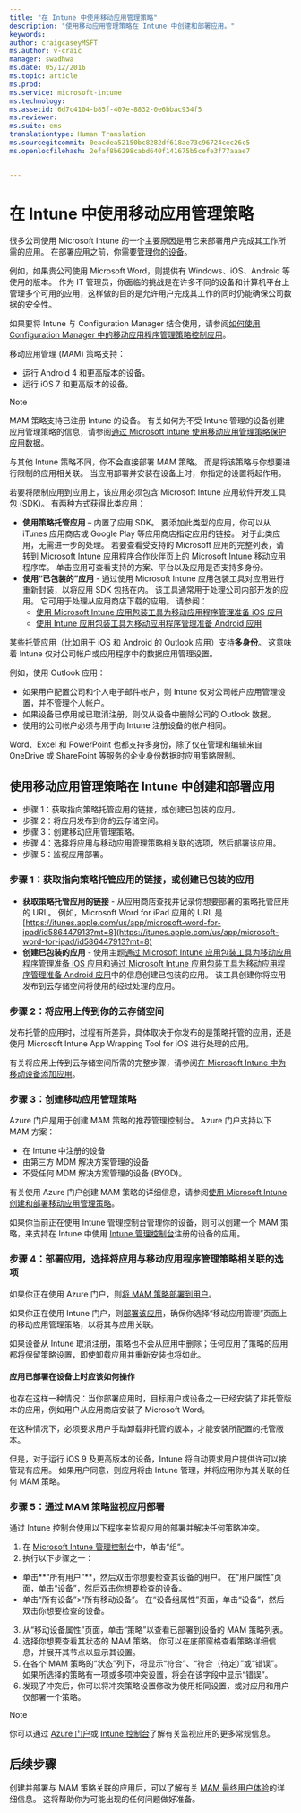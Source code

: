 ```yaml
---
title: "在 Intune 中使用移动应用管理策略"
description: "使用移动应用管理策略在 Intune 中创建和部署应用。"
keywords: 
author: craigcaseyMSFT
ms.author: v-craic
manager: swadhwa
ms.date: 05/12/2016
ms.topic: article
ms.prod: 
ms.service: microsoft-intune
ms.technology: 
ms.assetid: 6d7c4104-b85f-407e-8832-0e6bbac934f5
ms.reviewer: 
ms.suite: ems
translationtype: Human Translation
ms.sourcegitcommit: 0eacdea52150bc8282df618ae73c96724cec26c5
ms.openlocfilehash: 2efaf8b6298cabd640f141675b5cefe3f77aaae7


---
```


# 在 Intune 中使用移动应用管理策略
很多公司使用 Microsoft Intune 的一个主要原因是用它来部署用户完成其工作所需的应用。 在部署应用之前，你需要[管理你的设备](https://docs.microsoft.com/intune/deploy-use/enroll-devices-in-microsoft-intune)。

例如，如果贵公司使用 Microsoft Word，则提供有 Windows、iOS、Android 等使用的版本。 作为 IT 管理员，你面临的挑战是在许多不同的设备和计算机平台上管理多个可用的应用，这样做的目的是允许用户完成其工作的同时仍能确保公司数据的安全性。

如果要将 Intune 与 Configuration Manager 结合使用，请参阅[如何使用 Configuration Manager 中的移动应用程序管理策略控制应用](https://technet.microsoft.com/library/mt131414.aspx?f=255&MSPPError=-2147217396)。

移动应用管理 (MAM) 策略支持：
- 运行 Android 4 和更高版本的设备。
- 运行 iOS 7 和更高版本的设备。

> [!NOTE]
> MAM 策略支持已注册 Intune 的设备。 有关如何为不受 Intune 管理的设备创建应用管理策略的信息，请参阅[通过 Microsoft Intune 使用移动应用管理策略保护应用数据](https://docs.microsoft.com/intune/deploy-use/protect-app-data-using-mobile-app-management-policies-with-microsoft-intune)。

与其他 Intune 策略不同，你不会直接部署 MAM 策略。 而是将该策略与你想要进行限制的应用相关联。 当应用部署并安装在设备上时，你指定的设置将起作用。

若要将限制应用到应用上，该应用必须包含 Microsoft Intune 应用软件开发工具包 (SDK)。 有两种方式获得此类应用：

- **使用策略托管应用** – 内置了应用 SDK。 要添加此类型的应用，你可以从 iTunes 应用商店或 Google Play 等应用商店指定应用的链接。 对于此类应用，无需进一步的处理。 若要查看受支持的 Microsoft 应用的完整列表，请转到 [Microsoft Intune 应用程序合作伙伴](https://www.microsoft.com/en-us/cloud-platform/microsoft-intune-partners)页上的 Microsoft Intune 移动应用程序库。 单击应用可查看支持的方案、平台以及应用是否支持多身份。
- **使用“已包装的”应用** - 通过使用 Microsoft Intune 应用包装工具对应用进行重新封装，以将应用 SDK 包括在内。 该工具通常用于处理公司内部开发的应用。 它可用于处理从应用商店下载的应用。 请参阅：
  - [使用 Microsoft Intune 应用包装工具为移动应用程序管理准备 iOS 应用](https://docs.microsoft.com/intune/deploy-use/prepare-ios-apps-for-mobile-application-management-with-the-microsoft-intune-app-wrapping-tool)
  - [使用 Intune 应用包装工具为移动应用程序管理准备 Android 应用](https://docs.microsoft.com/intune/deploy-use/prepare-android-apps-for-mobile-application-management-with-the-microsoft-intune-app-wrapping-tool)

某些托管应用（比如用于 iOS 和 Android 的 Outlook 应用）支持**多身份**。 这意味着 Intune 仅对公司帐户或应用程序中的数据应用管理设置。

例如，使用 Outlook 应用：
- 如果用户配置公司和个人电子邮件帐户，则 Intune 仅对公司帐户应用管理设置，并不管理个人帐户。
- 如果设备已停用或已取消注册，则仅从设备中删除公司的 Outlook 数据。
- 使用的公司帐户必须与用于向 Intune 注册设备的帐户相同。

Word、Excel 和 PowerPoint 也都支持多身份，除了仅在管理和编辑来自 OneDrive 或 SharePoint 等服务的企业身份数据时应用策略限制。

## 使用移动应用管理策略在 Intune 中创建和部署应用

- 步骤 1：获取指向策略托管应用的链接，或创建已包装的应用。
- 步骤 2：将应用发布到你的云存储空间。
- 步骤 3：创建移动应用管理策略。
- 步骤 4：选择将应用与移动应用管理策略相关联的选项，然后部署该应用。
- 步骤 5：监视应用部署。

### 步骤 1：获取指向策略托管应用的链接，或创建已包装的应用
- **获取策略托管应用的链接** - 从应用商店查找并记录你想要部署的策略托管应用的 URL。
例如，Microsoft Word for iPad 应用的 URL 是 [https://itunes.apple.com/us/app/microsoft-word-for-ipad/id586447913?mt=8](https://itunes.apple.com/us/app/microsoft-word-for-ipad/id586447913?mt=8)
- **创建已包装的应用** - 使用主题[通过 Microsoft Intune 应用包装工具为移动应用程序管理准备 iOS 应用](https://docs.microsoft.com/intune/deploy-use/prepare-ios-apps-for-mobile-application-management-with-the-microsoft-intune-app-wrapping-tool)和[通过 Microsoft Intune 应用包装工具为移动应用程序管理准备 Android 应用](https://docs.microsoft.com/intune/deploy-use/prepare-android-apps-for-mobile-application-management-with-the-microsoft-intune-app-wrapping-tool)中的信息创建已包装的应用。 该工具创建你将应用发布到云存储空间将使用的经过处理的应用。

### 步骤 2：将应用上传到你的云存储空间
发布托管的应用时，过程有所差异，具体取决于你发布的是策略托管的应用，还是使用 Microsoft Intune App Wrapping Tool for iOS 进行处理的应用。

有关将应用上传到云存储空间所需的完整步骤，请参阅[在 Microsoft Intune 中为移动设备添加应用](https://docs.microsoft.com/intune/deploy-use/add-apps-for-mobile-devices-in-microsoft-intune#add-the-app)。

### 步骤 3：创建移动应用管理策略
Azure 门户是用于创建 MAM 策略的推荐管理控制台。 Azure 门户支持以下 MAM 方案：
- 在 Intune 中注册的设备
- 由第三方 MDM 解决方案管理的设备
- 不受任何 MDM 解决方案管理的设备 (BYOD)。

有关使用 Azure 门户创建 MAM 策略的详细信息，请参阅[使用 Microsoft Intune 创建和部署移动应用管理策略](https://docs.microsoft.com/intune/deploy-use/create-and-deploy-mobile-app-management-policies-with-microsoft-intune)。

如果你当前正在使用 Intune 管理控制台管理你的设备，则可以创建一个 MAM 策略，来支持在 Intune 中使用 [Intune 管理控制台](https://docs.microsoft.com/intune/deploy-use/configure-and-deploy-mobile-application-management-policies-in-the-microsoft-intune-console#-step-3-create-a-mobile-application-management-policy)注册的设备的应用。


### 步骤 4：部署应用，选择将应用与移动应用程序管理策略相关联的选项
如果你正在使用 Azure 门户，则[将 MAM 策略部署到用户](https://docs.microsoft.com/intune/deploy-use/create-and-deploy-mobile-app-management-policies-with-microsoft-intune#deploy-a-policy-to-users)。

如果你正在使用 Intune 门户，则[部署该应用](https://docs.microsoft.com/intune/deploy-use/deploy-apps-in-microsoft-intune#deploy-an-app)，确保你选择“移动应用管理”页面上的移动应用管理策略，以将其与应用关联。

如果设备从 Intune 取消注册，策略也不会从应用中删除；任何应用了策略的应用都将保留策略设置，即使卸载应用并重新安装也将如此。

#### 应用已部署在设备上时应该如何操作

也存在这样一种情况：当你部署应用时，目标用户或设备之一已经安装了非托管版本的应用，例如用户从应用商店安装了 Microsoft Word。

在这种情况下，必须要求用户手动卸载非托管的版本，才能安装所配置的托管版本。

但是，对于运行 iOS 9 及更高版本的设备，Intune 将自动要求用户提供许可以接管现有应用。 如果用户同意，则应用将由 Intune 管理，并将应用你为其关联的任何 MAM 策略。


### 步骤 5：通过 MAM 策略监视应用部署
通过 Intune 控制台使用以下程序来监视应用的部署并解决任何策略冲突。

1. 在 [Microsoft Intune 管理控制台](https://manage.microsoft.com/)中，单击“组”。
2. 执行以下步骤之一：
  -  单击**“所有用户”**，然后双击你想要检查其设备的用户。 在“用户属性”页面，单击“设备”，然后双击你想要检查的设备。
  -  单击“所有设备”>“所有移动设备”。 在“设备组属性”页面，单击“设备”，然后双击你想要检查的设备。
3. 从“移动设备属性”页面，单击“策略”以查看已部署到设备的 MAM 策略列表。
4. 选择你想要查看其状态的 MAM 策略。 你可以在底部窗格查看策略详细信息，并展开其节点以显示其设置。
5.  在各个 MAM 策略的“状态”列下，将显示“符合”、“符合（待定）”或“错误”。 如果所选择的策略有一项或多项冲突设置，将会在该字段中显示“错误”。
6.  发现了冲突后，你可以将冲突策略设置修改为使用相同设置，或对应用和用户仅部署一个策略。

> [!NOTE]
> 你可以通过 [Azure 门户](https://docs.microsoft.com/intune/deploy-use/monitor-mobile-app-management-policies-with-microsoft-intune)或 [Intune 控制台](https://docs.microsoft.com/intune/deploy-use/monitor-apps-in-microsoft-intune)了解有关监视应用的更多常规信息。

## 后续步骤

创建并部署与 MAM 策略关联的应用后，可以了解有关 [MAM 最终用户体验](end-user-experience-mam.md)的详细信息。 这将帮助你为可能出现的任何问题做好准备。



<!--HONumber=Nov16_HO2-->


